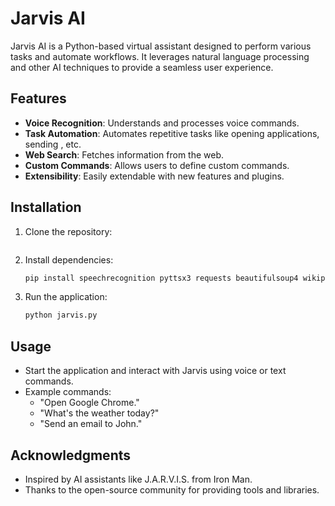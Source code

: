 # Jarvis AI

Jarvis AI is a Python-based virtual assistant designed to perform various tasks and automate workflows. It leverages natural language processing and other AI techniques to provide a seamless user experience.

## Features

- **Voice Recognition**: Understands and processes voice commands.
- **Task Automation**: Automates repetitive tasks like opening applications, sending , etc.
- **Web Search**: Fetches information from the web.
- **Custom Commands**: Allows users to define custom commands.
- **Extensibility**: Easily extendable with new features and plugins.

## Installation

1. Clone the repository:

   ```opne vs code terminal

   ```

2. Install dependencies:

   ```bash
   pip install speechrecognition pyttsx3 requests beautifulsoup4 wikipedia pyautogui
   ```

3. Run the application:
   ```bash
   python jarvis.py
   ```

## Usage

- Start the application and interact with Jarvis using voice or text commands.
- Example commands:
  - "Open Google Chrome."
  - "What's the weather today?"
  - "Send an email to John."

## Acknowledgments

- Inspired by AI assistants like J.A.R.V.I.S. from Iron Man.
- Thanks to the open-source community for providing tools and libraries.
